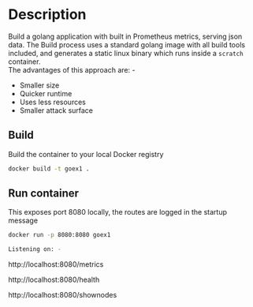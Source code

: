 # Description
Build a golang application with built in Prometheus metrics, serving json data.
The Build process uses a standard golang image with all build tools included, and generates a static linux binary which runs inside a `scratch` container.  
The advantages of this approach are: - 
- Smaller size
- Quicker runtime
- Uses less resources
- Smaller attack surface

## Build 
Build the container to your local Docker registry 

``` bash
docker build -t goex1 .
```


## Run container
This exposes port 8080 locally,  the routes are logged in the startup message

```bash
docker run -p 8080:8080 goex1
```

```bash
Listening on: -
```

http://localhost:8080/metrics

http://localhost:8080/health

http://localhost:8080/shownodes

